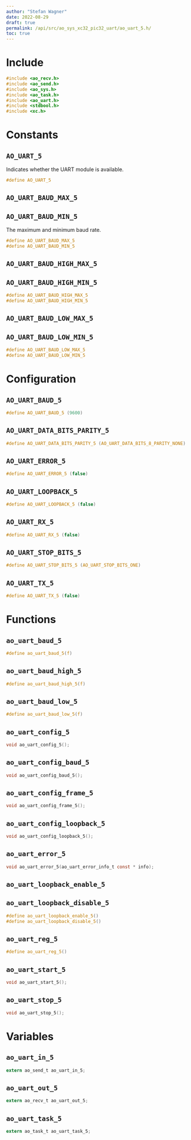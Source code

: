 ```yaml
---
author: "Stefan Wagner"
date: 2022-08-29
draft: true
permalink: /api/src/ao_sys_xc32_pic32_uart/ao_uart_5.h/
toc: true
---
```


# Include

```c
#include <ao_recv.h>
#include <ao_send.h>
#include <ao_sys.h>
#include <ao_task.h>
#include <ao_uart.h>
#include <stdbool.h>
#include <xc.h>
```

# Constants

## `AO_UART_5`

Indicates whether the UART module is available.

```c
#define AO_UART_5
```

## `AO_UART_BAUD_MAX_5`
## `AO_UART_BAUD_MIN_5`

The maximum and minimum baud rate.

```c
#define AO_UART_BAUD_MAX_5
#define AO_UART_BAUD_MIN_5
```

## `AO_UART_BAUD_HIGH_MAX_5`
## `AO_UART_BAUD_HIGH_MIN_5`

```c
#define AO_UART_BAUD_HIGH_MAX_5
#define AO_UART_BAUD_HIGH_MIN_5
```

## `AO_UART_BAUD_LOW_MAX_5`
## `AO_UART_BAUD_LOW_MIN_5`

```c
#define AO_UART_BAUD_LOW_MAX_5
#define AO_UART_BAUD_LOW_MIN_5
```

# Configuration

## `AO_UART_BAUD_5`

```c
#define AO_UART_BAUD_5 (9600)
```

## `AO_UART_DATA_BITS_PARITY_5`

```c
#define AO_UART_DATA_BITS_PARITY_5 (AO_UART_DATA_BITS_8_PARITY_NONE)
```

## `AO_UART_ERROR_5`

```c
#define AO_UART_ERROR_5 (false)
```

## `AO_UART_LOOPBACK_5`

```c
#define AO_UART_LOOPBACK_5 (false)
```

## `AO_UART_RX_5`

```c
#define AO_UART_RX_5 (false)
```

## `AO_UART_STOP_BITS_5`

```c
#define AO_UART_STOP_BITS_5 (AO_UART_STOP_BITS_ONE)
```

## `AO_UART_TX_5`

```c
#define AO_UART_TX_5 (false)
```

# Functions

## `ao_uart_baud_5`

```c
#define ao_uart_baud_5(f)
```

## `ao_uart_baud_high_5`

```c
#define ao_uart_baud_high_5(f)
```

## `ao_uart_baud_low_5`

```c
#define ao_uart_baud_low_5(f)
```

## `ao_uart_config_5`

```c
void ao_uart_config_5();
```

## `ao_uart_config_baud_5`

```c
void ao_uart_config_baud_5();
```

## `ao_uart_config_frame_5`

```c
void ao_uart_config_frame_5();
```

## `ao_uart_config_loopback_5`

```c
void ao_uart_config_loopback_5();
```

## `ao_uart_error_5`

```c
void ao_uart_error_5(ao_uart_error_info_t const * info);
```

## `ao_uart_loopback_enable_5`
## `ao_uart_loopback_disable_5`

```c
#define ao_uart_loopback_enable_5()
#define ao_uart_loopback_disable_5()
```

## `ao_uart_reg_5`

```c
#define ao_uart_reg_5()
```

## `ao_uart_start_5`

```c
void ao_uart_start_5();
```

## `ao_uart_stop_5`

```c
void ao_uart_stop_5();
```

# Variables

## `ao_uart_in_5`

```c
extern ao_send_t ao_uart_in_5;
```

## `ao_uart_out_5`

```c
extern ao_recv_t ao_uart_out_5;
```

## `ao_uart_task_5`

```c
extern ao_task_t ao_uart_task_5;
```
